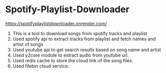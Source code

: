 # Spotify-Playlist-Downloader
https://spotifyplaylistdownloader.onrender.com/

1. This is a tool to download songs from spotify tracks and playlist
2. Used spotify api to extract tracks from playlist and fetch names and artist of songs
3. Used youtube api to get search results based on song name and artist
4. Used y2core module to extract audio from youtube url.
5. Used redis cache to store the cloud link of the song files.
6. Used filebin cloud service.
